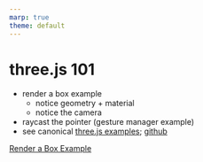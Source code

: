 ```yaml
---
marp: true
theme: default
---
```


# three.js 101

- render a box example
  - notice geometry + material
  - notice the camera
- raycast the pointer (gesture manager example)
- see canonical [three.js examples](https://threejs.org/examples/); [github](https://github.com/mrdoob/three.js/tree/dev/examples)

[Render a Box Example](../examples/00-walkthrough/00-render-a-box/index.ts)
